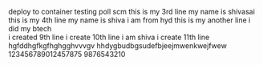 deploy to container testing
poll scm
this is my 3rd line my name is shivasai
this is my 4th line
my name is shiva
i am from hyd
this is my another line
i did my btech  
i created 9th line 
i create 10th line
i am shiva i create 11th line 
hgfddhgfkgfhghgghvvvgv
hhdygbudbgsudefbjeejmwenkwejfwew
123456789012457875
9876543210
